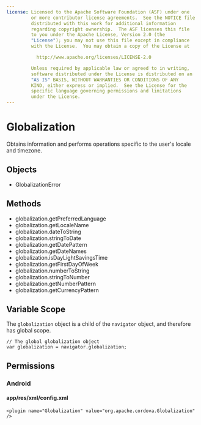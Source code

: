 ```yaml
---
license: Licensed to the Apache Software Foundation (ASF) under one
         or more contributor license agreements.  See the NOTICE file
         distributed with this work for additional information
         regarding copyright ownership.  The ASF licenses this file
         to you under the Apache License, Version 2.0 (the
         "License"); you may not use this file except in compliance
         with the License.  You may obtain a copy of the License at

           http://www.apache.org/licenses/LICENSE-2.0

         Unless required by applicable law or agreed to in writing,
         software distributed under the License is distributed on an
         "AS IS" BASIS, WITHOUT WARRANTIES OR CONDITIONS OF ANY
         KIND, either express or implied.  See the License for the
         specific language governing permissions and limitations
         under the License.
---
```


Globalization
======

Obtains information and performs operations specific to the user's
locale and timezone.

Objects
-------

- GlobalizationError

Methods
-------

- globalization.getPreferredLanguage
- globalization.getLocaleName
- globalization.dateToString
- globalization.stringToDate
- globalization.getDatePattern
- globalization.getDateNames
- globalization.isDayLightSavingsTime
- globalization.getFirstDayOfWeek
- globalization.numberToString
- globalization.stringToNumber
- globalization.getNumberPattern
- globalization.getCurrencyPattern

Variable Scope
--------------

The `globalization` object is a child of the `navigator` object, and
therefore has global scope.

    // The global globalization object
    var globalization = navigator.globalization;

Permissions
-----------

### Android

#### app/res/xml/config.xml

    <plugin name="Globalization" value="org.apache.cordova.Globalization" />

